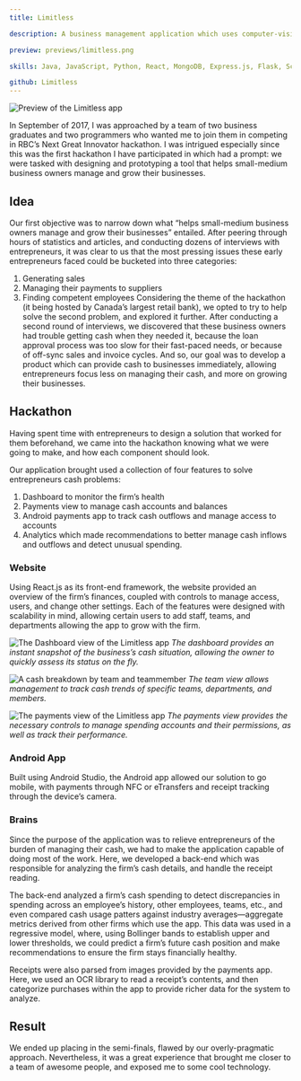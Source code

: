```yaml
---
title: Limitless

description: A business management application which uses computer-vision and RFID/NFC payments to streamline expense tracking and cash flow management for small business owners.

preview: previews/limitless.png

skills: Java, JavaScript, Python, React, MongoDB, Express.js, Flask, Scikit-Learn, NumPy, C++

github: Limitless
---
```


![Preview of the Limitless app][image-1]

In September of 2017, I was approached by a team of two business graduates and two programmers who wanted me to join them in competing in RBC’s Next Great Innovator hackathon. I was intrigued especially since this was the first hackathon I have participated in which had a prompt: we were tasked with designing and prototyping a tool that helps small-medium business owners manage and grow their businesses.

## Idea
Our first objective was to narrow down what “helps small-medium business owners manage and grow their businesses” entailed. After peering through hours of statistics and articles, and conducting dozens of interviews with entrepreneurs, it was clear to us that the most pressing issues these early entrepreneurs faced could be bucketed into three categories:
1. Generating sales
2. Managing their payments to suppliers
3. Finding competent employees
Considering the theme of the hackathon (it being hosted by Canada’s largest retail bank), we opted to try to help solve the second problem, and explored it further. After conducting a second round of interviews, we discovered that these business owners had trouble getting cash when they needed it, because the loan approval process was too slow for their fast-paced needs, or because of off-sync sales and invoice cycles. And so, our goal was to develop a product which can provide cash to businesses immediately, allowing entrepreneurs focus less on managing their cash, and more on growing their businesses.

## Hackathon
Having spent time with entrepreneurs to design a solution that worked for them beforehand, we came into the hackathon knowing what we were going to make, and how each component should look.

Our application brought used a collection of four features to solve entrepreneurs cash problems:
1. Dashboard to monitor the firm’s health
2. Payments view to manage cash accounts and balances
2. Android payments app to track cash outflows and manage access to accounts
4. Analytics which made recommendations to better manage cash inflows and outflows and detect unusual spending.
### Website
Using React.js as its front-end framework, the website provided an overview of the firm’s finances, coupled with controls to manage access, users, and change other settings. Each of the features were designed with scalability in mind, allowing certain users to add staff, teams, and departments allowing the app to grow with the firm.


![The Dashboard view of the Limitless app][image-2]
_The dashboard provides an instant snapshot of the business’s cash situation, allowing the owner to quickly assess its status on the fly._


![A cash breakdown by team and teammember][image-3]
_The team view allows management to track cash trends of specific teams, departments, and members._


![The payments view of the Limitless app][image-4]
_The payments view provides the necessary controls to manage spending accounts and their permissions, as well as track their performance._


### Android App
Built using Android Studio, the Android app allowed our solution to go mobile, with payments through NFC or eTransfers and receipt tracking through the device’s camera.

### Brains
Since the purpose of the application was to relieve entrepreneurs of the burden of managing their cash, we had to make the application capable of doing most of the work. Here, we developed a back-end which was responsible for analyzing the firm’s cash details, and handle the receipt reading.

The back-end analyzed a firm’s cash spending to detect discrepancies in spending across an employee’s history, other employees, teams, etc., and even compared cash usage patters against industry averages—aggregate metrics derived from other firms which use the app. This data was used in a regressive model, where, using Bollinger bands to establish upper and lower thresholds, we could predict a firm’s future cash position and make recommendations to ensure the firm stays financially healthy.

Receipts were also parsed from images provided by the payments app. Here, we used an OCR library to read a receipt’s contents, and then categorize purchases within the app to provide richer data for the system to analyze.

## Result
We ended up placing in the semi-finals, flawed by our overly-pragmatic approach. Nevertheless, it was a great experience that brought me closer to a team of awesome people, and exposed me to some cool technology.

[image-1]:	previews/limitless.png "Limitless"
[image-2]:	previews/limitless-dashboard.png "Limitless Dashboard"
[image-3]:	previews/limitless-team.png "Limitless Team"
[image-4]:	previews/limitless-payments.png "Limitless Payments"